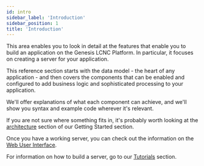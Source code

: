 ```yaml
---
id: intro
sidebar_label: 'Introduction'
sidebar_position: 1
title: 'Introduction'
---
```


This area enables you to look in detail at the features that enable you to build an application on the Genesis LCNC Platform. In particular, it focuses on creating a server for your application. 

This reference section starts with the data model - the heart of any application - and then covers the components that can be enabled and configured to add business logic and sophisticated processing to your application.

We'll offer explanations of what each component can achieve, and we'll show you syntax and example code wherever it's relevant.

If you are not sure where something fits in, it's probably worth looking at the [architecture](/creating-applications/pre-built-components/components/) section of our Getting Started section.

Once you have a working server, you can check out the information on the [Web User Interface](/creating-applications/defining-your-application/user-interface/front-end-basics/front-end-basics).

For information on how to build a server, go to our [Tutorials](/tutorials/building-an-application/intro/) section.